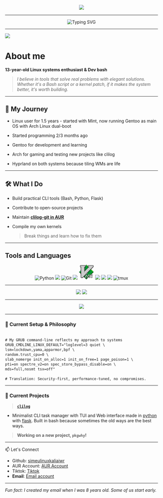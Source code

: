 <p align="center">
<img src="https://media1.tenor.com/m/CgCL3w8WgXkAAAAC/rias-gremory-highschool-dxd.gif" width=650/>
</p>

---
<p align="center">
<img src="https://readme-typing-svg.demolab.com?font=Fira+Code&size=36&pause=1000&color=BC13FE&center=true&width=550&lines=echo+%24whoami;make+-j%24(nproc);Source+based;Linux+Nerd;Compile+from+Source" alt="Typing SVG"/>
</p>

---
<p align="left">
<img src="https://media.tenor.com/NeJfHqkmdMIAAAAj/tux-linux-penguin.gif" width=230 />
</p>

# About me

**13-year-old Linux systems enthusiast & Dev bash**

> *I believe in tools that solve real problems with elegant solutions. Whether it's a Bash script or a kernel patch, if it makes the system better, it's worth building.*

---

## 🚀 My Journey

* Linux user for 1.5 years - started with Mint, now running Gentoo as main OS with Arch Linux dual-boot

* Started programming 2/3 months ago

* Gentoo for development and learning

* Arch for gaming and testing new projects like clilog

* Hyprland on both systems because tiling WMs are life

---

## 🛠️ What I Do

* Build practical CLI tools (Bash, Python, Flask)

* Contribute to open-source projects

* Maintain **[clilog-git in AUR](https://www.aur.archlinux.org/packages/clilog-git)**

* Compile my own kernels

   > Break things and learn how to fix them

---

## Tools and Languages
<p align="center">
  <img src="https://cdn.jsdelivr.net/gh/devicons/devicon/icons/python/python-original.svg" width="50" alt="Python"/>
  <img src="https://cdn.jsdelivr.net/gh/devicons/devicon/icons/bash/bash-original.svg" width="50" />
  <img src="https://cdn.jsdelivr.net/gh/devicons/devicon/icons/git/git-original.svg" width="50" alt="Git"/>
  <img src="https://cdn.jsdelivr.net/gh/devicons/devicon@latest/icons/neovim/neovim-original.svg" width="50" />
  <img src="https://raw.githubusercontent.com/devicons/devicon/ca28c779441053191ff11710fe24a9e6c23690d6/icons/vim/vim-original.svg" width="50" alt="vim" />
  <img src="https://cdn.jsdelivr.net/gh/devicons/devicon/icons/archlinux/archlinux-original.svg" width="50" />
  <img src="https://cdn.jsdelivr.net/gh/devicons/devicon/icons/linux/linux-original.svg" width="50" />
  <img src="https://www.gentoo.org/assets/img/logo/gentoo-signet.svg" width="50" />
  <img src="https://github.com/tmux/tmux/blob/master/logo/tmux-logomark.svg" width="50" alt="tmux" />
</p>

---

<p align="center">
  <img src="https://github-readme-stats.vercel.app/api/top-langs/?username=simeulinuxkaliaiwr&layout=compact&theme=radical"/>
  <img src="https://github-readme-stats.vercel.app/api?username=simeulinuxkaliaiwr&show_icons=true&theme=radical"/>
</p>

---

<p align="center">
<img src="https://streak-stats.demolab.com?user=simeulinuxkaliaiwr&theme=radical"/>
</p>

---

### 🔧 Current Setup & Philosophy
```

# My GRUB command-line reflects my approach to systems
GRUB_CMDLINE_LINUX_DEFAULT="loglevel=3 quiet \
lsm=lockdown,yama,apparmor,bpf \
random.trust_cpu=0 \
slab_nomerge init_on_alloc=1 init_on_free=1 page_poison=1 \
pti=on spectre_v2=on spec_store_bypass_disable=on \
mds=full,nosmt tsx=off"

# Translation: Security-first, performance-tuned, no compromises.
```

---

### 🌟 Current Projects
> **[`clilog`](https://www.github.com/simeulinuxkaliaiwr/clilog)**

* Minimalist CLI task manager with TUI and Web interface made in [python](python.org) with [flask](https://flask.palletsprojects.com/en/stable/). Built in bash because sometimes the old ways are the best ways.

> **Working on a new project, **`pkgwhy`**!**

---

📫 Let's Connect

- Github: [simeulinuxkaliaiwr](https://www.github.com/simeulinuxkaliaiwr)
- AUR Account: [AUR Account](https://aur.archlinux.org/account/Guilherme_bash/)
- Tiktok: [Tiktok](https://www.tiktok.com/@gz.xt7n)
- **Email**: [Email account](mailto:leonsombrio244@gmail.com)

---
*Fun fact: I created my email when I was 8 years old. Some of us start early.*
